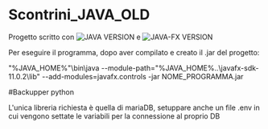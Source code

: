 # Scontrini_JAVA_OLD

Progetto scritto con ![JAVA VERSION](https://img.shields.io/badge/java-11.0.2-brightgreen) e ![JAVA-FX VERSION](https://img.shields.io/badge/java--fx-11.0.2-brightgreen)

Per eseguire il programma, dopo aver compilato e creato il .jar del progetto:

"%JAVA_HOME%"\bin\java --module-path="%JAVA_HOME%\..\javafx-sdk-11.0.2\lib" --add-modules=javafx.controls -jar NOME_PROGRAMMA.jar


#Backupper python

L'unica libreria richiesta è quella di mariaDB, setuppare anche un file .env in cui vengono settate le variabili per la connessione al proprio DB
